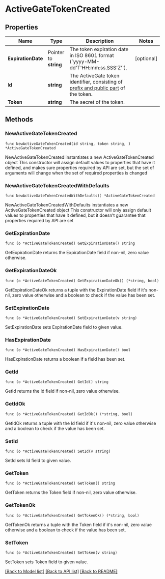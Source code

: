 # ActiveGateTokenCreated

## Properties

Name | Type | Description | Notes
------------ | ------------- | ------------- | -------------
**ExpirationDate** | Pointer to **string** | The token expiration date in ISO 8601 format (&#x60;yyyy-MM-dd&#39;T&#39;HH:mm:ss.SSS&#39;Z&#39;&#x60;). | [optional] 
**Id** | **string** | The ActiveGate token identifier, consisting of [prefix and public part](https://dt-url.net/rn00tjg) of the token. | 
**Token** | **string** | The secret of the token. | 

## Methods

### NewActiveGateTokenCreated

`func NewActiveGateTokenCreated(id string, token string, ) *ActiveGateTokenCreated`

NewActiveGateTokenCreated instantiates a new ActiveGateTokenCreated object
This constructor will assign default values to properties that have it defined,
and makes sure properties required by API are set, but the set of arguments
will change when the set of required properties is changed

### NewActiveGateTokenCreatedWithDefaults

`func NewActiveGateTokenCreatedWithDefaults() *ActiveGateTokenCreated`

NewActiveGateTokenCreatedWithDefaults instantiates a new ActiveGateTokenCreated object
This constructor will only assign default values to properties that have it defined,
but it doesn't guarantee that properties required by API are set

### GetExpirationDate

`func (o *ActiveGateTokenCreated) GetExpirationDate() string`

GetExpirationDate returns the ExpirationDate field if non-nil, zero value otherwise.

### GetExpirationDateOk

`func (o *ActiveGateTokenCreated) GetExpirationDateOk() (*string, bool)`

GetExpirationDateOk returns a tuple with the ExpirationDate field if it's non-nil, zero value otherwise
and a boolean to check if the value has been set.

### SetExpirationDate

`func (o *ActiveGateTokenCreated) SetExpirationDate(v string)`

SetExpirationDate sets ExpirationDate field to given value.

### HasExpirationDate

`func (o *ActiveGateTokenCreated) HasExpirationDate() bool`

HasExpirationDate returns a boolean if a field has been set.

### GetId

`func (o *ActiveGateTokenCreated) GetId() string`

GetId returns the Id field if non-nil, zero value otherwise.

### GetIdOk

`func (o *ActiveGateTokenCreated) GetIdOk() (*string, bool)`

GetIdOk returns a tuple with the Id field if it's non-nil, zero value otherwise
and a boolean to check if the value has been set.

### SetId

`func (o *ActiveGateTokenCreated) SetId(v string)`

SetId sets Id field to given value.


### GetToken

`func (o *ActiveGateTokenCreated) GetToken() string`

GetToken returns the Token field if non-nil, zero value otherwise.

### GetTokenOk

`func (o *ActiveGateTokenCreated) GetTokenOk() (*string, bool)`

GetTokenOk returns a tuple with the Token field if it's non-nil, zero value otherwise
and a boolean to check if the value has been set.

### SetToken

`func (o *ActiveGateTokenCreated) SetToken(v string)`

SetToken sets Token field to given value.



[[Back to Model list]](../README.md#documentation-for-models) [[Back to API list]](../README.md#documentation-for-api-endpoints) [[Back to README]](../README.md)



